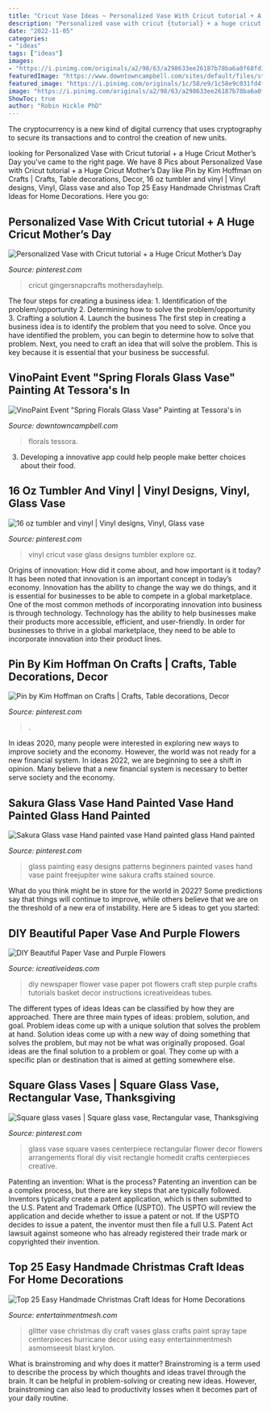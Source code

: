 ```yaml
---
title: "Cricut Vase Ideas ~ Personalized Vase With Cricut tutorial + A Huge Cricut Mother’s Day"
description: "Personalized vase with cricut {tutorial} + a huge cricut mother’s day"
date: "2022-11-05"
categories:
- "ideas"
tags: ["ideas"]
images:
- "https://i.pinimg.com/originals/a2/98/63/a298633ee26187b78ba6a0f68fd1bd59.jpg"
featuredImage: "https://www.downtowncampbell.com/sites/default/files/styles/8-large_650/public/uploads/users/2911/images/vp_springflower_vase_0.jpg?itok=QnDQRpoI"
featured_image: "https://i.pinimg.com/originals/1c/58/e9/1c58e9c031fd4fa139ae9fa88600b14d.jpg"
image: "https://i.pinimg.com/originals/a2/98/63/a298633ee26187b78ba6a0f68fd1bd59.jpg"
ShowToc: true
author: "Robin Hickle PhD"
---
```



The cryptocurrency is a new kind of digital currency that uses cryptography to secure its transactions and to control the creation of new units.

	

		
looking for Personalized Vase with Cricut tutorial + a Huge Cricut Mother’s Day you've came to the right page. We have 8 Pics about Personalized Vase with Cricut tutorial + a Huge Cricut Mother’s Day like Pin by Kim Hoffman on Crafts | Crafts, Table decorations, Decor, 16 oz tumbler and vinyl | Vinyl designs, Vinyl, Glass vase and also Top 25 Easy Handmade Christmas Craft Ideas for Home Decorations. Here you go:
		
    
## Personalized Vase With Cricut tutorial + A Huge Cricut Mother’s Day

<img loading=lazy src="https://i.pinimg.com/736x/53/c7/f6/53c7f681664b0a6209576edfdd6959ca.jpg" onerror="this.onerror=null;this.src='https://tse2.mm.bing.net/th?id=OIP.OsVgThjrepTrYyNK3yUlJwHaK5&amp;pid=15.1';" alt="Personalized Vase with Cricut tutorial + a Huge Cricut Mother’s Day">

_Source: pinterest.com_

>cricut gingersnapcrafts mothersdayhelp. 

	

The four steps for creating a business idea: 1. Identification of the problem/opportunity 2. Determining how to solve the problem/opportunity 3. Crafting a solution 4. Launch the business
The first step in creating a business idea is to identify the problem that you need to solve. Once you have identified the problem, you can begin to determine how to solve that problem. Next, you need to craft an idea that will solve the problem. This is key because it is essential that your business be successful.

    
## VinoPaint Event &quot;Spring Florals Glass Vase&quot; Painting At Tessora&#039;s In

<img loading=lazy src="https://www.downtowncampbell.com/sites/default/files/styles/8-large_650/public/uploads/users/2911/images/vp_springflower_vase_0.jpg?itok=QnDQRpoI" onerror="this.onerror=null;this.src='https://tse1.mm.bing.net/th?id=OIP.uP8cmwmI-Hd5sH52njIn3wHaIS&amp;pid=15.1';" alt="VinoPaint Event &quot;Spring Florals Glass Vase&quot; Painting at Tessora&#039;s in">

_Source: downtowncampbell.com_

>florals tessora. 

	

3. Developing a innovative app could help people make better choices about their food.

    
## 16 Oz Tumbler And Vinyl | Vinyl Designs, Vinyl, Glass Vase

<img loading=lazy src="https://i.pinimg.com/736x/4c/19/95/4c1995b95ebac9429e8cd982653fe4b6--vinyl-designs-cricut-explore.jpg" onerror="this.onerror=null;this.src='https://tse1.mm.bing.net/th?id=OIP.-4XPlLxGBKXi1MvoPgIjjQHaJ3&amp;pid=15.1';" alt="16 oz tumbler and vinyl | Vinyl designs, Vinyl, Glass vase">

_Source: pinterest.com_

>vinyl cricut vase glass designs tumbler explore oz. 

	

Origins of innovation: How did it come about, and how important is it today?
It has been noted that innovation is an important concept in today’s economy. Innovation has the ability to change the way we do things, and it is essential for businesses to be able to compete in a global marketplace. One of the most common methods of incorporating innovation into business is through technology. Technology has the ability to help businesses make their products more accessible, efficient, and user-friendly. In order for businesses to thrive in a global marketplace, they need to be able to incorporate innovation into their product lines.

    
## Pin By Kim Hoffman On Crafts | Crafts, Table Decorations, Decor

<img loading=lazy src="https://i.pinimg.com/originals/d2/a0/97/d2a0977bb4c17f3c681ea58b43e4ec3d.jpg" onerror="this.onerror=null;this.src='https://tse3.mm.bing.net/th?id=OIP.kCH1RTnKTjpFcHaNTIhbJAHaMX&amp;pid=15.1';" alt="Pin by Kim Hoffman on Crafts | Crafts, Table decorations, Decor">

_Source: pinterest.com_

>. 

	

In ideas 2020, many people were interested in exploring new ways to improve society and the economy. However, the world was not ready for a new financial system. In ideas 2022, we are beginning to see a shift in opinion. Many believe that a new financial system is necessary to better serve society and the economy.

    
## Sakura Glass Vase Hand Painted Vase Hand Painted Glass Hand Painted

<img loading=lazy src="https://i.pinimg.com/originals/a2/98/63/a298633ee26187b78ba6a0f68fd1bd59.jpg" onerror="this.onerror=null;this.src='https://tse1.mm.bing.net/th?id=OIP.iH_Xy_y5KKFH8SUEiXzJqAHaJ4&amp;pid=15.1';" alt="Sakura Glass vase Hand painted vase Hand painted glass Hand painted">

_Source: pinterest.com_

>glass painting easy designs patterns beginners painted vases hand vase paint freejupiter wine sakura crafts stained source. 

	

What do you think might be in store for the world in 2022? Some predictions say that things will continue to improve, while others believe that we are on the threshold of a new era of instability. Here are 5 ideas to get you started: 

    
## DIY Beautiful Paper Vase And Purple Flowers

<img loading=lazy src="https://www.icreativeideas.com/wp-content/uploads/2014/02/DIY-Newspaper-Tube-Vase-and-Violets-thumb.jpg" onerror="this.onerror=null;this.src='https://tse4.mm.bing.net/th?id=OIP.nCNCOvFkG6qfrdHxFz8mCAHaHa&amp;pid=15.1';" alt="DIY Beautiful Paper Vase and Purple Flowers">

_Source: icreativeideas.com_

>diy newspaper flower vase paper pot flowers craft step purple crafts tutorials basket decor instructions icreativeideas tubes. 

	

The different types of ideas
Ideas can be classified by how they are approached. There are three main types of ideas: problem, solution, and goal. Problem ideas come up with a unique solution that solves the problem at hand. Solution ideas come up with a new way of doing something that solves the problem, but may not be what was originally proposed. Goal ideas are the final solution to a problem or goal. They come up with a specific plan or destination that is aimed at getting somewhere else.

    
## Square Glass Vases | Square Glass Vase, Rectangular Vase, Thanksgiving

<img loading=lazy src="https://i.pinimg.com/originals/1c/58/e9/1c58e9c031fd4fa139ae9fa88600b14d.jpg" onerror="this.onerror=null;this.src='https://tse3.mm.bing.net/th?id=OIP.UeT7bocsAJzTaFB2BRm8YQHaGq&amp;pid=15.1';" alt="Square glass vases | Square glass vase, Rectangular vase, Thanksgiving">

_Source: pinterest.com_

>glass vase square vases centerpiece rectangular flower decor flowers arrangements floral diy visit rectangle homedit crafts centerpieces creative. 

	

Patenting an invention: What is the process?
Patenting an invention can be a complex process, but there are key steps that are typically followed. Inventors typically create a patent application, which is then submitted to the U.S. Patent and Trademark Office (USPTO). The USPTO will review the application and decide whether to issue a patent or not. If the USPTO decides to issue a patent, the inventor must then file a full U.S. Patent Act lawsuit against someone who has already registered their trade mark or copyrighted their invention.

    
## Top 25 Easy Handmade Christmas Craft Ideas For Home Decorations

<img loading=lazy src="https://i1.wp.com/entertainmentmesh.com/wp-content/uploads/2016/11/Glitter-Vase.jpg" onerror="this.onerror=null;this.src='https://tse3.mm.bing.net/th?id=OIP.SJXnem6CrhWwvtPMsPOJBAHaNK&amp;pid=15.1';" alt="Top 25 Easy Handmade Christmas Craft Ideas for Home Decorations">

_Source: entertainmentmesh.com_

>glitter vase christmas diy craft vases glass crafts paint spray tape centerpieces hurricane decor using easy entertainmentmesh asmomseesit blast krylon. 

	

What is brainstroming and why does it matter?
Brainstroming is a term used to describe the process by which thoughts and ideas travel through the brain. It can be helpful in problem-solving or creating new ideas. However, brainstroming can also lead to productivity losses when it becomes part of your daily routine.

